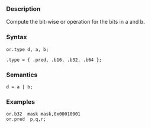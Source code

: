### Description

Compute the bit-wise or operation for the bits in a and b.

### Syntax

```
or.type d, a, b;

.type = { .pred, .b16, .b32, .b64 };
```

### Semantics

```
d = a | b;
```

### Examples

```
or.b32  mask mask,0x00010001
or.pred  p,q,r;
```

